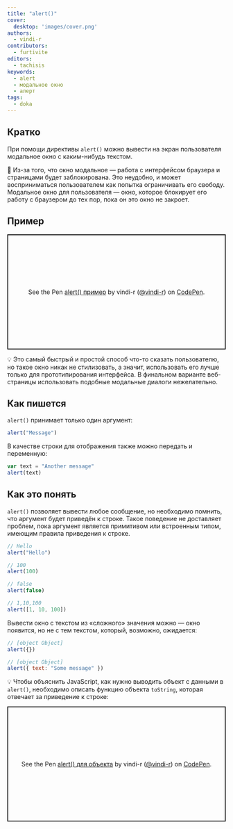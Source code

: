 ```yaml
---
title: "alert()"
cover:
  desktop: 'images/cover.png'
authors:
  - vindi-r
contributors:
  - furtivite
editors:
  - tachisis
keywords:
  - alert
  - модальное окно
  - алерт
tags:
  - doka
---
```


## Кратко

При помощи директивы `alert()` можно вывести на экран пользователя модальное окно с каким-нибудь текстом.

🤖 Из-за того, что окно модальное — работа с интерфейсом браузера и страницами будет заблокирована. Это неудобно, и может восприниматься пользователем как попытка ограничивать его свободу. Модальное окно для пользователя — окно, которое блокирует его работу с браузером до тех пор, пока он это окно не закроет.

## Пример

<p class="codepen" data-height="265" data-theme-id="light" data-default-tab="html,result" data-user="vindi-r" data-slug-hash="qvVgoW" style="height: 265px; box-sizing: border-box; display: flex; align-items: center; justify-content: center; border: 2px solid; margin: 1em 0; padding: 1em;" data-pen-title="alert() пример">
  <span>See the Pen <a href="https://codepen.io/vindi-r/pen/qvVgoW">
  alert() пример</a> by vindi-r (<a href="https://codepen.io/vindi-r">@vindi-r</a>)
  on <a href="https://codepen.io">CodePen</a>.</span>
</p>

💡 Это самый быстрый и простой способ что-то сказать пользователю, но такое окно никак не стилизовать, а значит, использовать его лучше только для прототипирования интерфейса. В финальном варианте веб-страницы использовать подобные модальные диалоги нежелательно.

## Как пишется

`alert()` принимает только один аргумент:

```js
alert("Message")
```

В качестве строки для отображения также можно передать и переменную:

```js
var text = "Another message"
alert(text)
```

## Как это понять

`alert()` позволяет вывести любое сообщение, но необходимо помнить, что аргумент будет приведён к строке. Такое поведение не доставляет проблем, пока аргумент является примитивом или встроенным типом, имеющим правила приведения к строке.

```js
// Hello
alert("Hello")

// 100
alert(100)

// false
alert(false)

// 1,10,100
alert([1, 10, 100])
```

Вывести окно с текстом из «сложного» значения можно — окно появится, но не с тем текстом, который, возможно, ожидается:

```js
// [object Object]
alert({})

// [object Object]
alert({ text: "Some message" })
```

💡 Чтобы объяснить JavaScript, как нужно выводить объект с данными в `alert()`, необходимо описать функцию объекта `toString`, которая отвечает за приведение к строке:

<p class="codepen" data-height="265" data-theme-id="light" data-default-tab="js,result" data-user="vindi-r" data-slug-hash="YgEgzN" style="height: 265px; box-sizing: border-box; display: flex; align-items: center; justify-content: center; border: 2px solid; margin: 1em 0; padding: 1em;" data-pen-title="alert() для объекта">
  <span>See the Pen <a href="https://codepen.io/vindi-r/pen/YgEgzN">
  alert() для объекта</a> by vindi-r (<a href="https://codepen.io/vindi-r">@vindi-r</a>)
  on <a href="https://codepen.io">CodePen</a>.</span>
</p>
